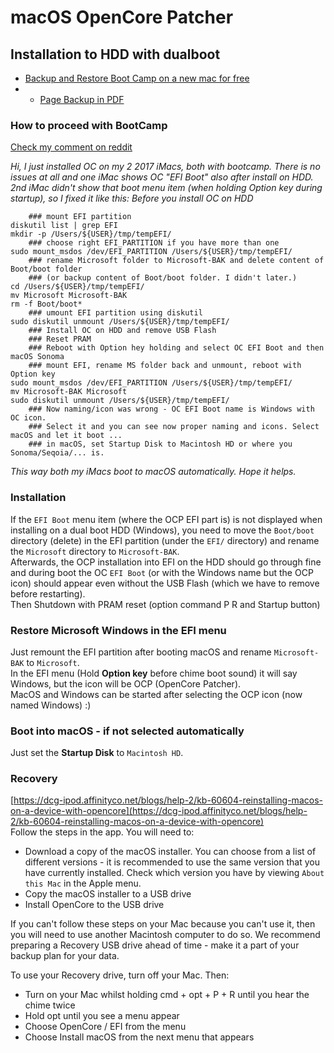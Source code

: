 # macOS OpenCore Patcher

## Installation to HDD with dualboot

* [Backup and Restore Boot Camp on a new mac for free](https://www.benchodroff.com/2017/02/15/backup-and-restore-boot-camp-on-a-new-mac-for-free/)
* * <a href="files/Backup_and_Restore_Boot_Camp_on_a_new_mac_for_free_-_benchodroff.com.pdf" download>Page Backup in PDF</a>

### How to proceed with BootCamp

[Check my comment on reddit](https://www.reddit.com/r/OpenCoreLegacyPatcher/comments/15eh6bp/comment/kw8mbge/)

*Hi, I just installed OC on my 2 2017 iMacs, both with bootcamp. There is no issues at all and one iMac shows OC "EFI Boot" also after install on HDD. 2nd iMac didn't show that boot menu item (when holding Option key during startup), so I fixed it like this: Before you install OC on HDD*

        ### mount EFI partition
    diskutil list | grep EFI
    mkdir -p /Users/${USER}/tmp/tempEFI/
        ### choose right EFI_PARTITION if you have more than one
    sudo mount_msdos /dev/EFI_PARTITION /Users/${USER}/tmp/tempEFI/
        ### rename Microsoft folder to Microsoft-BAK and delete content of Boot/boot folder
        ### (or backup content of Boot/boot folder. I didn't later.)
    cd /Users/${USER}/tmp/tempEFI/
    mv Microsoft Microsoft-BAK
    rm -f Boot/boot*
        ### umount EFI partition using diskutil
    sudo diskutil unmount /Users/${USER}/tmp/tempEFI/
        ### Install OC on HDD and remove USB Flash
        ### Reset PRAM
        ### Reboot with Option hey holding and select OC EFI Boot and then macOS Sonoma
        ### mount EFI, rename MS folder back and unmount, reboot with Option key
    sudo mount_msdos /dev/EFI_PARTITION /Users/${USER}/tmp/tempEFI/
    mv Microsoft-BAK Microsoft
    sudo diskutil unmount /Users/${USER}/tmp/tempEFI/
        ### Now naming/icon was wrong - OC EFI Boot name is Windows with OC icon.
        ### Select it and you can see now proper naming and icons. Select macOS and let it boot ...
        ### in macOS, set Startup Disk to Macintosh HD or where you Sonoma/Seqoia/... is.

*This way both my iMacs boot to macOS automatically. Hope it helps.*

### Installation

If the `EFI Boot` menu item (where the OCP EFI part is) is not displayed when installing on a dual boot HDD (Windows), you need to move the `Boot/boot` directory (delete) in the EFI partition (under the `EFI/` directory) and rename the `Microsoft` directory to `Microsoft-BAK`.  
Afterwards, the OCP installation into EFI on the HDD should go through fine and during boot the OC `EFI Boot` (or with the Windows name but the OCP icon) should appear even without the USB Flash (which we have to remove before restarting).  
Then Shutdown with PRAM reset (option command P R and Startup button)

### Restore Microsoft Windows in the EFI menu

Just remount the EFI partition after booting macOS and rename `Microsoft-BAK` to `Microsoft`.  
In the EFI menu (Hold **Option key** before chime boot sound) it will say Windows, but the icon will be OCP (OpenCore Patcher).  
MacOS and Windows can be started after selecting the OCP icon (now named Windows) :)

### Boot into macOS - if not selected automatically

Just set the **Startup Disk** to `Macintosh HD`.

### Recovery

[https://dcg-ipod.affinityco.net/blogs/help-2/kb-60604-reinstalling-macos-on-a-device-with-opencore](https://dcg-ipod.affinityco.net/blogs/help-2/kb-60604-reinstalling-macos-on-a-device-with-opencore)  
Follow the steps in the app. You will need to:

* Download a copy of the macOS installer. You can choose from a list of different versions - it is recommended to use the same version that you have currently installed. Check which version you have by viewing `About this Mac` in the Apple menu.
* Copy the macOS installer to a USB drive
* Install OpenCore to the USB drive

If you can't follow these steps on your Mac because you can't use it, then you will need to use another Macintosh computer to do so. We recommend preparing a Recovery USB drive ahead of time - make it a part of your backup plan for your data.

To use your Recovery drive, turn off your Mac. Then:

* Turn on your Mac whilst holding cmd + opt + P + R until you hear the chime twice
* Hold opt until you see a menu appear
* Choose OpenCore / EFI from the menu
* Choose Install macOS from the next menu that appears
